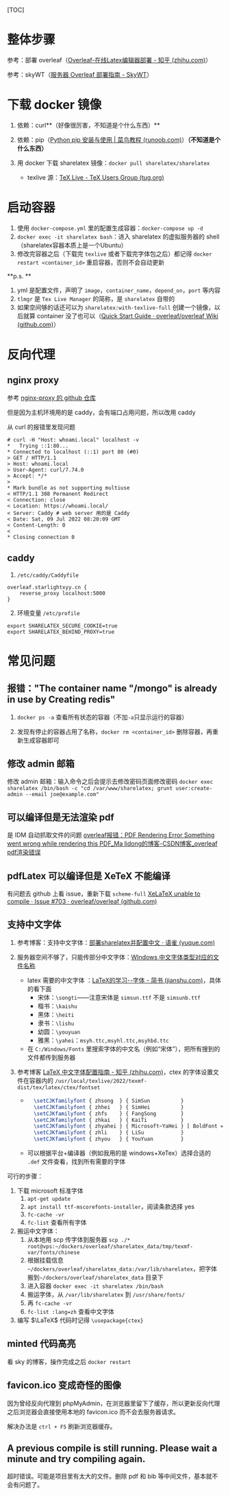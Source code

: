 [TOC]

# 整体步骤



参考：部署 overleaf（[Overleaf-在线Latex编辑器部署 - 知乎 (zhihu.com)](https://zhuanlan.zhihu.com/p/150827584)）

参考：skyWT（[服务器 Overleaf 部署指南 - SkyWT](https://blog.skywt.cn/posts/self-host-overleaf)）



# 下载 docker 镜像





1. 依赖：curl**（好像很厉害，不知道是个什么东西）**

2. 依赖：pip（[Python pip 安装与使用 | 菜鸟教程 (runoob.com)](https://www.runoob.com/w3cnote/python-pip-install-usage.html)）**（不知道是个什么东西）**

3. 用 docker 下载 sharelatex 镜像：`docker pull sharelatex/sharelatex` 
    - texlive 源：[TeX Live - TeX Users Group (tug.org)](https://tug.org/texlive/)



# 启动容器



1. 使用 `docker-compose.yml` 里的配置生成容器：`docker-compose up -d`
2. `docker exec -it sharelatex bash`：进入 sharelatex 的虚拟服务器的 shell（sharelatex容器本质上是一个Ubuntu）
3. 修改完容器之后（下载完 `texlive` 或者下载完字体包之后）都记得 `docker restart <container_id>`  重启容器，否则不会自动更新



**p.s. **



1. yml 是配置文件，声明了 `image`，`container_name`，`depend_on`，`port` 等内容
2. `tlmgr` 是 `Tex Live Manager` 的简称，是 `sharelatex` 自带的
3. 如果空间够的话还可以为 `sharelatex:with-texlive-full` 创建一个镜像，以后就算 container 没了也可以（[Quick Start Guide · overleaf/overleaf Wiki (github.com)](https://github.com/overleaf/overleaf/wiki/Quick-Start-Guide)）





# 反向代理



## nginx proxy



参考  [nginx-proxy 的 github 仓库](https://github.com/nginx-proxy/nginx-proxy)



但是因为主机环境用的是 caddy，会有端口占用问题，所以改用 caddy



从 curl 的报错里发现问题

```shell
# curl -H "Host: whoami.local" localhost -v
*   Trying ::1:80...
* Connected to localhost (::1) port 80 (#0)
> GET / HTTP/1.1
> Host: whoami.local
> User-Agent: curl/7.74.0
> Accept: */*
>
* Mark bundle as not supporting multiuse
< HTTP/1.1 308 Permanent Redirect
< Connection: close
< Location: https://whoami.local/
< Server: Caddy # web server 用的是 Caddy
< Date: Sat, 09 Jul 2022 08:20:09 GMT
< Content-Length: 0
<
* Closing connection 0
```





## caddy



1. `/etc/caddy/Caddyfile`

 ```caddy
 overleaf.starlightxyy.cn {
     reverse_proxy localhost:5000
 }
 ```

2. 环境变量 `/etc/profile`

```
export SHARELATEX_SECURE_COOKIE=true
export SHARELATEX_BEHIND_PROXY=true
```







# 常见问题



## 报错："The container name "/mongo" is already in use by Creating redis"



1. `docker ps -a` 查看所有状态的容器（不加`-a`只显示运行的容器）

2. 发现有停止的容器占用了名称，`docker rm <container_id>` 删除容器，再重新生成容器即可



## 修改 admin 邮箱



修改 admin 邮箱：输入命令之后会提示去修改密码页面修改密码 `docker exec sharelatex /bin/bash -c "cd /var/www/sharelatex; grunt user:create-admin --email joe@example.com"`



## 可以编译但是无法渲染 pdf



是 IDM 自动抓取文件的问题 [overleaf报错：PDF Rendering Error Something went wrong while rendering this PDF_Ma lidong的博客-CSDN博客_overleaf pdf渲染错误](https://blog.csdn.net/qq_41684249/article/details/118638988)



## pdfLatex 可以编译但是 XeTeX 不能编译 



有问题去 github 上看 issue，重新下载 `scheme-full` [XeLaTeX unable to compile · Issue #703 · overleaf/overleaf (github.com)](https://github.com/overleaf/overleaf/issues/703)



## 支持中文字体



1. 参考博客：支持中文字体：[部署sharelatex并配置中文 · 语雀 (yuque.com)](https://www.yuque.com/latex/sharelatex/vdit69)

2. 服务器空间不够了，只能传部分中文字体：[WIndows 中文字体类型对应的文件名称](https://blog.csdn.net/qq_29856789/article/details/80883301)
    - latex 需要的中文字体 ：[LaTeX的学习--字体 - 简书 (jianshu.com)](https://www.jianshu.com/p/9c3845f76668)，具体的看下面
        - 宋体：`\songti`——注意宋体是 `simsun.ttf` 不是 `simsunb.ttf`
        - 楷书：`\kaishu`
        - 黑体：`\heiti`
        - 隶书：`\lishu`
        - 幼圆：`\youyuan`
        - 雅黑：`\yahei`：`msyh.ttc,msyhl.ttc,msyhbd.ttc`
    - 在 `C:/Windows/Fonts` 里搜索字体的中文名（例如“宋体”），把所有搜到的文件都传到服务器

3. 参考博客 [LaTeX 中文字体配置指南 - 知乎 (zhihu.com)](https://zhuanlan.zhihu.com/p/538459335)，ctex 的字体设置文件在容器内的 `/usr/local/texlive/2022/texmf-dist/tex/latex/ctex/fontset`

    - ```tex
        \setCJKfamilyfont { zhsong  } { SimSun          }
        \setCJKfamilyfont { zhhei   } { SimHei          }
        \setCJKfamilyfont { zhfs    } { FangSong        }
        \setCJKfamilyfont { zhkai   } { KaiTi           }
        \setCJKfamilyfont { zhyahei } { Microsoft~YaHei } [ BoldFont = *~Bold ]
        \setCJKfamilyfont { zhli    } { LiSu            }
        \setCJKfamilyfont { zhyou   } { YouYuan         }
        ```

    - 可以根据平台+编译器（例如我用的是 windows+XeTex）选择合适的 `.def` 文件查看，找到所有需要的字体





可行的步骤：

1. 下载 microsoft 标准字体
    1. `apt-get update`
    2. `apt install ttf-mscorefonts-installer`，阅读条款选择 yes
    3. `fc-cache -vr`
    4. `fc-list` 查看所有字体
2. 搬运中文字体：
    1. 从本地用 scp 传字体到服务器 `scp ./* root@vps:~/dockers/overleaf/sharelatex_data/tmp/texmf-var/fonts/chinese`
    2. 根据挂载信息`~/dockers/overleaf/sharelatex_data:/var/lib/sharelatex`，把字体搬到`~/dockers/overleaf/sharelatex_data` 目录下
    3. 进入容器 `docker exec -it sharelatex /bin/bash`
    4. 搬运字体，从 `/var/lib/sharelatex` 到 `/usr/share/fonts/`
    5. 再 `fc-cache -vr` 
    6. `fc-list :lang=zh` 查看中文字体
3. 编写 $\LaTeX$ 代码时记得 `\usepackage{ctex}`



## minted 代码高亮



看 sky 的博客，操作完成之后 `docker restart`



## favicon.ico 变成奇怪的图像



因为曾经反向代理到 phpMyAdmin，在浏览器里留下了缓存，所以更新反向代理之后浏览器会直接使用本地的 favicon.ico 而不会去服务器请求。



解决办法是 `ctrl + F5` 刷新浏览器缓存。





## A previous compile is still running. Please wait a minute and try compiling again.



超时错误。可能是项目里有太大的文件。删除 pdf 和 bib 等中间文件，基本就不会有问题了。

